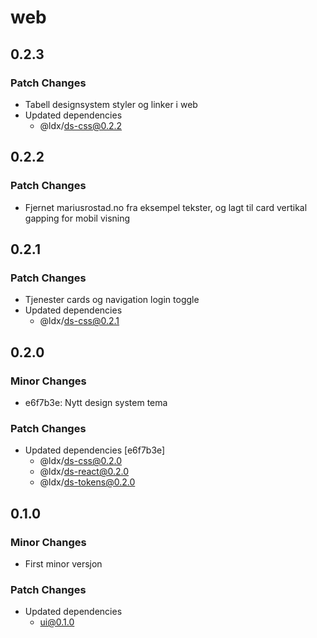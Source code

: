 # web

## 0.2.3

### Patch Changes

- Tabell designsystem styler og linker i web
- Updated dependencies
  - @ldx/ds-css@0.2.2

## 0.2.2

### Patch Changes

- Fjernet mariusrostad.no fra eksempel tekster, og lagt til card vertikal gapping for mobil visning

## 0.2.1

### Patch Changes

- Tjenester cards og navigation login toggle
- Updated dependencies
  - @ldx/ds-css@0.2.1

## 0.2.0

### Minor Changes

- e6f7b3e: Nytt design system tema

### Patch Changes

- Updated dependencies [e6f7b3e]
  - @ldx/ds-css@0.2.0
  - @ldx/ds-react@0.2.0
  - @ldx/ds-tokens@0.2.0

## 0.1.0

### Minor Changes

- First minor versjon

### Patch Changes

- Updated dependencies
  - ui@0.1.0
